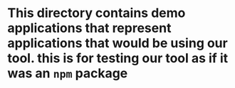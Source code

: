 # This directory contains demo applications that represent applications that would be using our tool. this is for testing our tool as if it was an `npm` package
